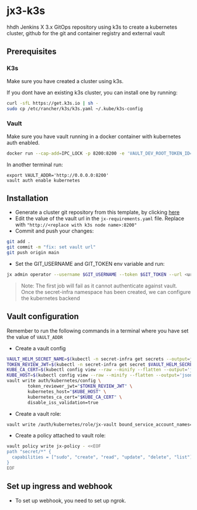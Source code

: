 # jx3-k3s
hhdh
Jenkins X 3.x GitOps repository using k3s to create a kubernetes cluster, github for the git and container registry and external vault

## Prerequisites

### K3s

Make sure you have created a cluster using k3s.

If you dont have an existing k3s cluster, you can install one by running:

```bash
curl -sfL https://get.k3s.io | sh -
sudo cp /etc/rancher/k3s/k3s.yaml ~/.kube/k3s-config
```

### Vault

Make sure you have vault running in a docker container with kubernetes auth enabled.

```bash
docker run --cap-add=IPC_LOCK -p 8200:8200 -e 'VAULT_DEV_ROOT_TOKEN_ID=myroot' -e 'VAULT_DEV_LISTEN_ADDRESS=0.0.0.0:8200' --net host vault:latest
```

In another terminal run:

```
export VAULT_ADDR='http://0.0.0.0:8200'
vault auth enable kubernetes
```

## Installation

- Generate a cluster git repository from this template, by clicking [here](https://github.com/ankitm123/jx3-k3s-vault/generate)
- Edit the value of the vault url in the `jx-requirements.yaml` file.
  Replace with `"http://<replace with k3s node name>:8200"`
- Commit and push your changes:

```bash
git add .
git commit -m "fix: set vault url"
git push origin main
```

- Set the GIT_USERNAME and GIT_TOKEN env variable and run:

```bash
jx admin operator --username $GIT_USERNAME --token $GIT_TOKEN --url <url of the cluster git repo> --set "jxBootJobEnvVarSecrets.EXTERNAL_VAULT=\"true\"" --set "jxBootJobEnvVarSecrets.VAULT_ADDR=http://<replace with k3s node name>:8200"
```

> Note:
> The first job will fail as it cannot authenticate against vault. Once the secret-infra namespace has been created, we can configure the kubernetes backend

## Vault configuration

Remember to run the following commands in a terminal where you have set the value of `VAULT_ADDR`

- Create a vault config

```bash
VAULT_HELM_SECRET_NAME=$(kubectl -n secret-infra get secrets --output=json | jq -r '.items[].metadata | select(.name|startswith("kubernetes-external-secrets-token-")).name')
TOKEN_REVIEW_JWT=$(kubectl -n secret-infra get secret $VAULT_HELM_SECRET_NAME --output='go-template={{ .data.token }}' | base64 --decode)
KUBE_CA_CERT=$(kubectl config view --raw --minify --flatten --output='jsonpath={.clusters[].cluster.certificate-authority-data}' | base64 --decode)
KUBE_HOST=$(kubectl config view --raw --minify --flatten --output='jsonpath={.clusters[].cluster.server}')
vault write auth/kubernetes/config \
        token_reviewer_jwt="$TOKEN_REVIEW_JWT" \
        kubernetes_host="$KUBE_HOST" \
        kubernetes_ca_cert="$KUBE_CA_CERT" \
        disable_iss_validation=true
```

- Create a vault role:
```bash
vault write /auth/kubernetes/role/jx-vault bound_service_account_names='*' bound_service_account_namespaces=secret-infra token_policies=jx-policy token_no_default_policy=true disable_iss_validation=true
```

- Create a policy attached to vault role:
```bash
vault policy write jx-policy - <<EOF
path "secret/*" {
  capabilities = ["sudo", "create", "read", "update", "delete", "list"]
}
EOF
```

## Set up ingress and webhook
* To set up webhook, you need to set up ngrok.
